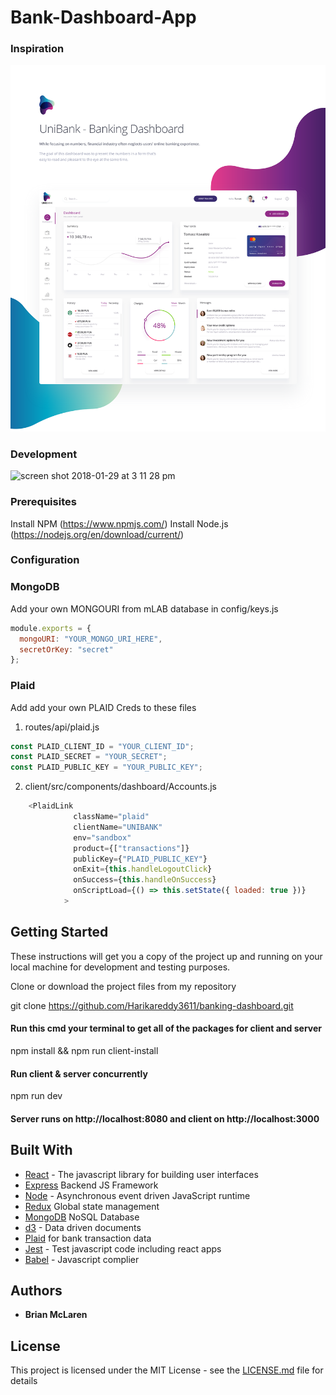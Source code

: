 # Bank-Dashboard-App

### Inspiration

![screen shot 2019-05-02 at 2 53 48 pm](client/src/img/dashboard.png)

### Development

![screen shot 2018-01-29 at 3 11 28 pm](https://user-images.githubusercontent.com/19230394/35532067-f07f2e12-0506-11e8-869a-4079f913a1dc.png)

### Prerequisites

Install NPM (https://www.npmjs.com/) Install Node.js
(https://nodejs.org/en/download/current/)

### Configuration

### MongoDB

Add your own MONGOURI from mLAB database in config/keys.js

```javascript
module.exports = {
  mongoURI: "YOUR_MONGO_URI_HERE",
  secretOrKey: "secret"
};
```

### Plaid

Add add your own PLAID Creds to these files

1. routes/api/plaid.js

```javascript
const PLAID_CLIENT_ID = "YOUR_CLIENT_ID";
const PLAID_SECRET = "YOUR_SECRET";
const PLAID_PUBLIC_KEY = "YOUR_PUBLIC_KEY";
```

2. client/src/components/dashboard/Accounts.js

```javascript
    <PlaidLink
              className="plaid"
              clientName="UNIBANK"
              env="sandbox"
              product={["transactions"]}
              publicKey={"PLAID_PUBLIC_KEY"}
              onExit={this.handleLogoutClick}
              onSuccess={this.handleOnSuccess}
              onScriptLoad={() => this.setState({ loaded: true })}
            >
```

## Getting Started

These instructions will get you a copy of the project up and running on your
local machine for development and testing purposes.

Clone or download the project files from my repository

git clone https://github.com/Harikareddy3611/banking-dashboard.git

#### Run this cmd your terminal to get all of the packages for client and server

npm install && npm run client-install

#### Run client & server concurrently

npm run dev

#### Server runs on http://localhost:8080 and client on http://localhost:3000

## Built With

- [React](https://reactjs.org/docs/hello-world.html) - The javascript library
  for building user interfaces
- [Express](https://expressjs.com/) Backend JS Framework
- [Node](https://nodejs.org/en/about/) - Asynchronous event driven JavaScript runtime
- [Redux](https://redux.js.org/) Global state management
- [MongoDB](https://www.mongodb.com/) NoSQL Database
- [d3](https://d3js.org/) - Data driven documents
- [Plaid](https://plaid.com/) for bank transaction data
- [Jest](https://facebook.github.io/jest/) - Test javascript code including
  react apps
- [Babel](http://babeljs.io/) - Javascript complier

## Authors

- **Brian McLaren**

## License

This project is licensed under the MIT License - see the
[LICENSE.md](LICENSE.md) file for details
